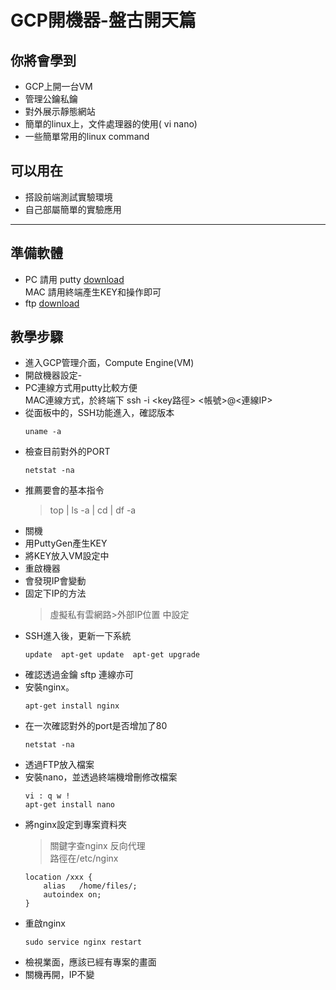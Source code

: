 # GCP開機器-盤古開天篇 #

## 你將會學到 ##
-  GCP上開一台VM
-  管理公鑰私鑰
-  對外展示靜態網站
-  簡單的linux上，文件處理器的使用( vi nano)
-  一些簡單常用的linux command 

## 可以用在 ##
- 搭設前端測試實驗環境
- 自己部屬簡單的實驗應用
---

## 準備軟體 ##
- PC 請用 putty  [download](https://www.chiark.greenend.org.uk/~sgtatham/putty/latest.html) <br>
MAC 請用終端產生KEY和操作即可
- ftp [download](https://filezilla-project.org/)

## 教學步驟 ##
- 進入GCP管理介面，Compute Engine(VM)
- 開啟機器設定-
- PC連線方式用putty比較方便<br>
MAC連線方式，於終端下 ssh -i <key路徑> <帳號>@<連線IP>
- 從面板中的，SSH功能進入，確認版本
    ```
    uname -a
    ```
- 檢查目前對外的PORT
    ```
    netstat -na

    ```
- 推薦要會的基本指令
   > top |  ls -a |  cd |  df -a
- 關機
- 用PuttyGen產生KEY
- 將KEY放入VM設定中 
- 重啟機器
- 會發現IP會變動
- 固定下IP的方法
    > 虛擬私有雲網路>外部IP位置 中設定
- SSH進入後，更新一下系統
    ```
    update  apt-get update  apt-get upgrade  
    ```  
- 確認透過金鑰 sftp 連線亦可
- 安裝nginx。
    ```
    apt-get install nginx
    ```
- 在一次確認對外的port是否增加了80
    ```
    netstat -na
    ```
- 透過FTP放入檔案
- 安裝nano，並透過終端機增刪修改檔案
    ```
    vi : q w !
    apt-get install nano
    ```    
- 將nginx設定到專案資料夾
    > 關鍵字查nginx 反向代理
      <br>路徑在/etc/nginx
    ```
    location /xxx {
        alias   /home/files/;
        autoindex on;
    }
    ```
- 重啟nginx    
    ```
    sudo service nginx restart
    ```
- 檢視業面，應該已經有專案的畫面
- 關機再開，IP不變




